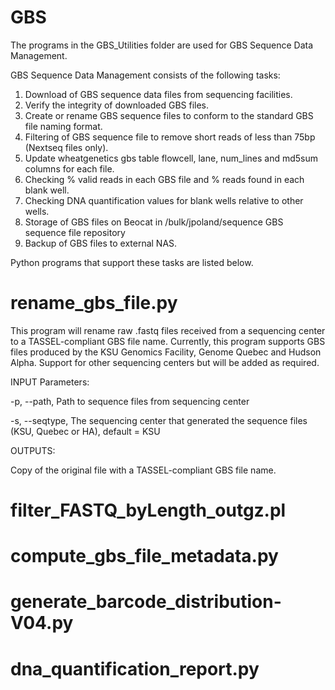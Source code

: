 GBS
===
The programs in the GBS_Utilities folder are used for GBS Sequence Data Management.

GBS Sequence Data Management consists of the following tasks:

1. Download of GBS sequence data files from sequencing facilities.
2. Verify the integrity of downloaded GBS files.
3. Create or rename GBS sequence files to conform to the standard GBS file naming format.
4. Filtering of GBS sequence file to remove short reads of less than 75bp (Nextseq files only).
5. Update wheatgenetics gbs table flowcell, lane, num_lines and md5sum columns for each file.
6. Checking % valid reads in each GBS file and % reads found in each blank well.
7. Checking DNA quantification values for blank wells relative to other wells.
8. Storage of GBS files on Beocat in /bulk/jpoland/sequence GBS sequence file repository
9. Backup of GBS files to external NAS.

Python programs that support these tasks are listed below.

# rename_gbs_file.py

This program will rename raw .fastq files received from a sequencing center to a TASSEL-compliant GBS file name.
Currently, this program supports GBS files produced by the KSU Genomics Facility, Genome Quebec and Hudson Alpha.
Support for other sequencing centers but will be added as required.

 INPUT Parameters:
 
 -p, --path, Path to sequence files from sequencing center
 
 -s, --seqtype, The sequencing center that generated the sequence files (KSU, Quebec or HA), default = KSU

 OUTPUTS:

 Copy of the original file with a TASSEL-compliant GBS file name.


# filter_FASTQ_byLength_outgz.pl

# compute_gbs_file_metadata.py

# generate_barcode_distribution-V04.py

# dna_quantification_report.py

